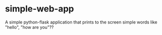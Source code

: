 # simple-web-app
A simple python-flask application that prints to the screen simple words like "hello", "how are you"??
